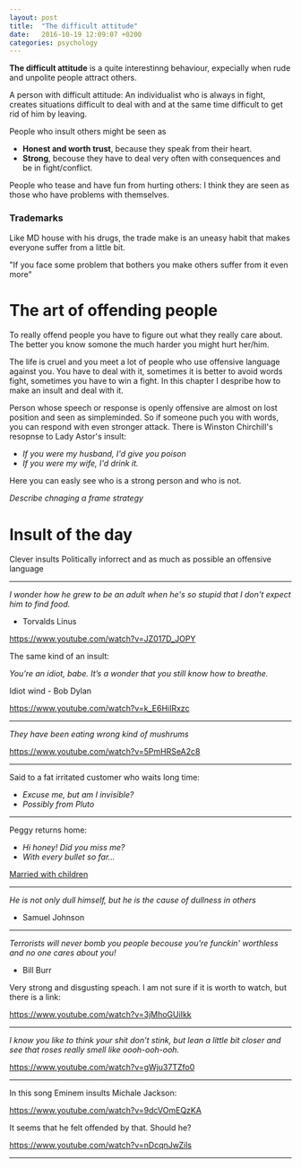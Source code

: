 ```yaml
---
layout: post
title:  "The difficult attitude"
date:   2016-10-19 12:09:07 +0200
categories: psychology
--- 
```


**The difficult attitude** is a quite interestinng behaviour, expecially when rude and unpolite people attract others. 

A person with difficult attitude: An individualist who is always in fight, creates situations difficult to deal with and at the same time difficult to get rid of him by leaving.


People who insult others might be seen as

* **Honest and worth trust**, because they speak from their heart.
* **Strong**, becouse they have to deal very often with consequences and be in fight/conflict.

People who tease and have fun from hurting others: I think they are seen as those who have problems with themselves. 

### Trademarks 

Like MD house with his drugs, the trade make is an uneasy habit that makes everyone suffer from a little bit.

"If you face some problem that bothers you make others suffer from it even more"

# The art of offending people

To really offend people you have to figure out what they really care about. The better you know somone the much harder you might hurt her/him.

The life is cruel and you meet a lot of people who use offensive language against you. You have to deal with it, sometimes it is better to avoid words fight, sometimes you have to win a fight. In this chapter I despribe how to make an insult and deal with it.

Person whose speech or response is openly offensive are almost on lost position and seen as simpleminded. So if someone puch you with words, you can respond with even stronger attack. There is Winston Chirchill's resopnse to Lady Astor's insult:

- *If you were my husband, I'd give you poison*
- *If you were my wife, I'd drink it.*

Here you can easly see who is a strong person and who is not. 

*Describe chnaging a frame strategy*



# Insult of the day

Clever insults Politically inforrect and as much as possible an offensive language

---
*I wonder how he grew to be an adult when he's so stupid that I don't expect him to find food.*
- Torvalds Linus

https://www.youtube.com/watch?v=JZ017D_JOPY

The same kind of an insult:

*You’re an idiot, babe. It’s a wonder that you still know how to breathe.*

Idiot wind - Bob Dylan

https://www.youtube.com/watch?v=k_E6HiIRxzc

---
*They have been eating wrong kind of mushrums*

https://www.youtube.com/watch?v=5PmHRSeA2c8

---
Said to a fat irritated customer who waits long time:

- *Excuse me, but am I invisible?*
- *Possibly from Pluto*

---
Peggy returns home:

- *Hi honey! Did you miss me?*
- *With every bullet so far...*

[Married with children](https://www.youtube.com/watch?v=rgDtgyzVZYk)

---

*He is not only dull himself, but he is the cause of dullness in others*
- Samuel Johnson

---

*Terrorists will never bomb you people becouse you're funckin' worthless and no one cares about you!*
- Bill Burr

Very strong and disgusting speach. I am not sure if it is worth to watch, but there is a link:

https://www.youtube.com/watch?v=3jMhoGUiIkk

---

*I know you like to think your shit don’t stink, but lean a little bit closer and see that roses really smell like oooh-ooh-ooh.*

https://www.youtube.com/watch?v=gWju37TZfo0

---
In this song Eminem insults Michale Jackson:

https://www.youtube.com/watch?v=9dcVOmEQzKA

It seems that he felt offended by that. Should he?

https://www.youtube.com/watch?v=nDcqnJwZils

---